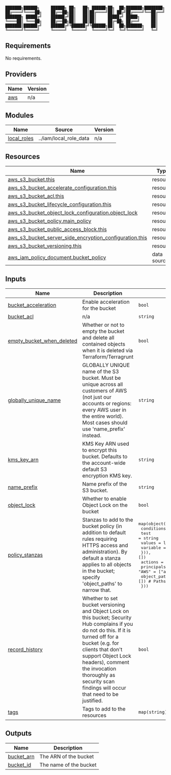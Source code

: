 ```
███████╗██████╗     ██████╗ ██╗   ██╗ ██████╗██╗  ██╗███████╗████████╗
██╔════╝╚════██╗    ██╔══██╗██║   ██║██╔════╝██║ ██╔╝██╔════╝╚══██╔══╝
███████╗ █████╔╝    ██████╔╝██║   ██║██║     █████╔╝ █████╗     ██║   
╚════██║ ╚═══██╗    ██╔══██╗██║   ██║██║     ██╔═██╗ ██╔══╝     ██║   
███████║██████╔╝    ██████╔╝╚██████╔╝╚██████╗██║  ██╗███████╗   ██║   
╚══════╝╚═════╝     ╚═════╝  ╚═════╝  ╚═════╝╚═╝  ╚═╝╚══════╝   ╚═╝   
```
<!-- BEGIN_TF_DOCS -->
## Requirements

No requirements.

## Providers

| Name | Version |
|------|---------|
| <a name="provider_aws"></a> [aws](#provider\_aws) | n/a |

## Modules

| Name | Source | Version |
|------|--------|---------|
| <a name="module_local_roles"></a> [local\_roles](#module\_local\_roles) | ../iam/local_role_data | n/a |

## Resources

| Name | Type |
|------|------|
| [aws_s3_bucket.this](https://registry.terraform.io/providers/hashicorp/aws/latest/docs/resources/s3_bucket) | resource |
| [aws_s3_bucket_accelerate_configuration.this](https://registry.terraform.io/providers/hashicorp/aws/latest/docs/resources/s3_bucket_accelerate_configuration) | resource |
| [aws_s3_bucket_acl.this](https://registry.terraform.io/providers/hashicorp/aws/latest/docs/resources/s3_bucket_acl) | resource |
| [aws_s3_bucket_lifecycle_configuration.this](https://registry.terraform.io/providers/hashicorp/aws/latest/docs/resources/s3_bucket_lifecycle_configuration) | resource |
| [aws_s3_bucket_object_lock_configuration.object_lock](https://registry.terraform.io/providers/hashicorp/aws/latest/docs/resources/s3_bucket_object_lock_configuration) | resource |
| [aws_s3_bucket_policy.main_policy](https://registry.terraform.io/providers/hashicorp/aws/latest/docs/resources/s3_bucket_policy) | resource |
| [aws_s3_bucket_public_access_block.this](https://registry.terraform.io/providers/hashicorp/aws/latest/docs/resources/s3_bucket_public_access_block) | resource |
| [aws_s3_bucket_server_side_encryption_configuration.this](https://registry.terraform.io/providers/hashicorp/aws/latest/docs/resources/s3_bucket_server_side_encryption_configuration) | resource |
| [aws_s3_bucket_versioning.this](https://registry.terraform.io/providers/hashicorp/aws/latest/docs/resources/s3_bucket_versioning) | resource |
| [aws_iam_policy_document.bucket_policy](https://registry.terraform.io/providers/hashicorp/aws/latest/docs/data-sources/iam_policy_document) | data source |

## Inputs

| Name | Description | Type | Default | Required |
|------|-------------|------|---------|:--------:|
| <a name="input_bucket_acceleration"></a> [bucket\_acceleration](#input\_bucket\_acceleration) | Enable acceleration for the bucket | `bool` | `false` | no |
| <a name="input_bucket_acl"></a> [bucket\_acl](#input\_bucket\_acl) | n/a | `string` | `null` | no |
| <a name="input_empty_bucket_when_deleted"></a> [empty\_bucket\_when\_deleted](#input\_empty\_bucket\_when\_deleted) | Whether or not to empty the bucket and delete all contained objects when it is deleted via Terraform/Terragrunt | `bool` | `false` | no |
| <a name="input_globally_unique_name"></a> [globally\_unique\_name](#input\_globally\_unique\_name) | GLOBALLY UNIQUE name of the S3 bucket. Must be unique across all customers of AWS (not just our accounts or regions: every AWS user in the entire world). Most cases should use 'name\_prefix' instead. | `string` | `null` | no |
| <a name="input_kms_key_arn"></a> [kms\_key\_arn](#input\_kms\_key\_arn) | KMS Key ARN used to encrypt this bucket. Defaults to the account-wide default S3 encryption KMS key. | `string` | `"aws/s3"` | no |
| <a name="input_name_prefix"></a> [name\_prefix](#input\_name\_prefix) | Name prefix of the S3 bucket. | `string` | n/a | yes |
| <a name="input_object_lock"></a> [object\_lock](#input\_object\_lock) | Whether to enable Object Lock on the bucket | `bool` | `true` | no |
| <a name="input_policy_stanzas"></a> [policy\_stanzas](#input\_policy\_stanzas) | Stanzas to add to the bucket policy (in addition to default rules requiring HTTPS access and administration). By default a stanza applies to all objects in the bucket; specify 'object\_paths' to narrow that. | <pre>map(object({<br/>    conditions = optional(list(object({<br/>      test     = string<br/>      values   = list(string)<br/>      variable = string<br/>    })), [])<br/>    actions      = set(string)<br/>    principals   = map(set(string))          # E.g. "AWS" = ["arn:aws:iam:foobar"]<br/>    object_paths = optional(set(string), []) # Paths within the bucket, e.g. ["/foo/*"]<br/>  }))</pre> | `{}` | no |
| <a name="input_record_history"></a> [record\_history](#input\_record\_history) | Whether to set bucket versioning and Object Lock on this bucket; Security Hub complains if you do not do this. If it is turned off for a bucket (e.g. for clients that don't support Object Lock headers), comment the invocation thoroughly as security scan findings will occur that need to be justified. | `bool` | `true` | no |
| <a name="input_tags"></a> [tags](#input\_tags) | Tags to add to the resources | `map(string)` | `{}` | no |

## Outputs

| Name | Description |
|------|-------------|
| <a name="output_bucket_arn"></a> [bucket\_arn](#output\_bucket\_arn) | The ARN of the bucket |
| <a name="output_bucket_id"></a> [bucket\_id](#output\_bucket\_id) | The name of the bucket |
<!-- END_TF_DOCS -->